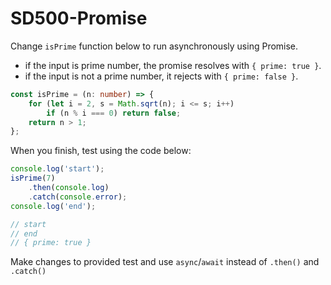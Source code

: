 # SD500-Promise

Change `isPrime` function below to run asynchronously using Promise.  
* if the input is prime number, the promise resolves with `{ prime: true }`.  
* if the input is not a prime number, it rejects with `{ prime: false }`.  
```typescript
const isPrime = (n: number) => {
    for (let i = 2, s = Math.sqrt(n); i <= s; i++)
        if (n % i === 0) return false;
    return n > 1;
};
```
When you finish, test using the code below:
```typescript
console.log('start');
isPrime(7)
    .then(console.log)
    .catch(console.error);
console.log('end');

// start
// end
// { prime: true }
```
Make changes to provided test and use `async`/`await` instead of `.then()` and `.catch()`
